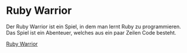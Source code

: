 # Ruby Warrior

Der Ruby Warrior ist ein Spiel, in dem man lernt Ruby zu programmieren.
Das Spiel ist ein Abenteuer, welches aus ein paar Zeilen Code besteht.

[Ruby Warrior](https://www.bloc.io/ruby-warrior#/)
